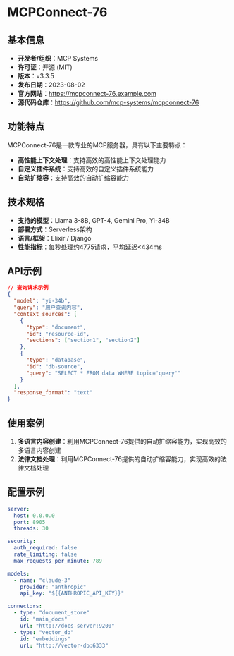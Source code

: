 # MCPConnect-76

## 基本信息

- **开发者/组织**：MCP Systems
- **许可证**：开源 (MIT)
- **版本**：v3.3.5
- **发布日期**：2023-08-02
- **官方网站**：https://mcpconnect-76.example.com
- **源代码仓库**：https://github.com/mcp-systems/mcpconnect-76

## 功能特点

MCPConnect-76是一款专业的MCP服务器，具有以下主要特点：

- **高性能上下文处理**：支持高效的高性能上下文处理能力
- **自定义插件系统**：支持高效的自定义插件系统能力
- **自动扩缩容**：支持高效的自动扩缩容能力


## 技术规格

- **支持的模型**：Llama 3-8B, GPT-4, Gemini Pro, Yi-34B
- **部署方式**：Serverless架构
- **语言/框架**：Elixir / Django
- **性能指标**：每秒处理约4775请求，平均延迟<434ms

## API示例

```json
// 查询请求示例
{
  "model": "yi-34b",
  "query": "用户查询内容",
  "context_sources": [
    {
      "type": "document",
      "id": "resource-id",
      "sections": ["section1", "section2"]
    },
    {
      "type": "database",
      "id": "db-source",
      "query": "SELECT * FROM data WHERE topic='query'"
    }
  ],
  "response_format": "text"
}
```

## 使用案例

1. **多语言内容创建**：利用MCPConnect-76提供的自动扩缩容能力，实现高效的多语言内容创建
2. **法律文档处理**：利用MCPConnect-76提供的自动扩缩容能力，实现高效的法律文档处理


## 配置示例

```yaml
server:
  host: 0.0.0.0
  port: 8905
  threads: 30

security:
  auth_required: false
  rate_limiting: false
  max_requests_per_minute: 789

models:
  - name: "claude-3"
    provider: "anthropic"
    api_key: "${{ANTHROPIC_API_KEY}}"

connectors:
  - type: "document_store"
    id: "main_docs"
    url: "http://docs-server:9200"
  - type: "vector_db"
    id: "embeddings"
    url: "http://vector-db:6333"
```